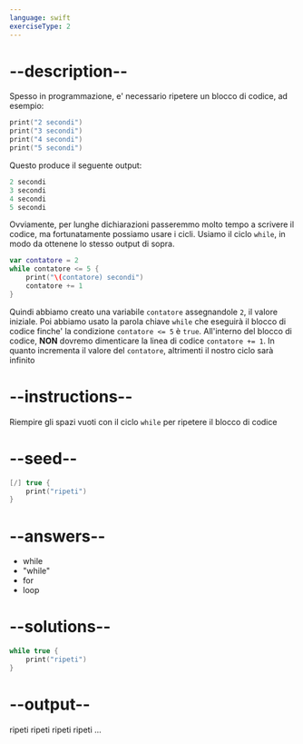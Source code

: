 ```yaml
---
language: swift
exerciseType: 2
---
```


# --description--

Spesso in programmazione, e' necessario ripetere un blocco di codice, ad esempio:
```swift
print("2 secondi")
print("3 secondi")
print("4 secondi")
print("5 secondi")
```
Questo produce il seguente output:
```swift
2 secondi
3 secondi
4 secondi
5 secondi
```
Ovviamente, per lunghe dichiarazioni passeremmo molto tempo a scrivere il codice, ma fortunatamente possiamo usare i cicli.
Usiamo il ciclo `while`, in modo da ottenene lo stesso output di sopra.
```swift
var contatore = 2
while contatore <= 5 {
    print("\(contatore) secondi")
    contatore += 1
}
```
Quindi abbiamo creato una variabile `contatore` assegnandole `2`, il valore iniziale.
Poi abbiamo usato la parola chiave `while` che eseguirà il blocco di codice finche' la condizione `contatore <= 5` è `true`.
All'interno del blocco di codice, **NON** dovremo dimenticare la linea di codice `contatore += 1`.
In quanto incrementa il valore del `contatore`, altrimenti il nostro ciclo sarà infinito

# --instructions--

Riempire gli spazi vuoti con il ciclo `while` per ripetere il blocco di codice

# --seed--

```swift
[/] true {
    print("ripeti")
}
```

# --answers--

- while
- "while"
- for
- loop

# --solutions--

```swift
while true {
    print("ripeti")
}
```

# --output--

ripeti
ripeti
ripeti
ripeti
...
